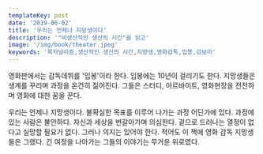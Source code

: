 ```yaml
---
templateKey: post
date: '2019-06-02'
title: '우리는 언제나 지망생이다'
description: '"비생산적인 생산의 시간"을 읽고'
image: '/img/book/theater.jpeg'
keywords: '북저널리즘,생산적인 생산의 시간,지망생,영화감독,입봉,김보라'
---
```


영화판에서는 감독데뷔를 '입봉'이라 한다. 입봉에는 10년이 걸리기도 한다. 지망생들은 생계를 꾸리며 과정을 온건히 짊어진다. 그들은 스터디, 아르바이트, 영화현장을 전전하며 영화에 대한 꿈을 꾼다.

우리는 언제나 지망생이다. 불확실한 목표를 이루어 나가는 과정 어딘가에 있다. 과정에 있는 사람은 불안하다. 자신과 세상을 번갈아가며 의심한다. 겉으로 드러나는 열정이 없다고 실망할 필요가 없다. 그러나 의지는 있어야 한다. 적어도 이 책에 영화 감독 지망생들은 그랬다. 긴 여정을 나아가는 그들의 이야기는 무거운 위로였다.